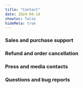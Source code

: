 ```yaml
---
title: "Contact"
date: 2024-04-19
showtoc: false
hideMeta: true
---
```


### Sales and purchase support

### Refund and order cancellation

### Press and media contacts

### Questions and bug reports
